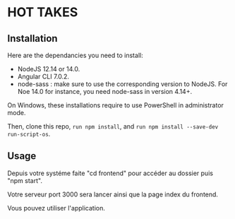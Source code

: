 # HOT TAKES #

## Installation ##

Here are the dependancies you need to install:
- NodeJS 12.14 or 14.0.
- Angular CLI 7.0.2.
- node-sass : make sure to use the corresponding version to NodeJS. For Noe 14.0 for instance, you need node-sass in version 4.14+.

On Windows, these installations require to use PowerShell in administrator mode.

Then, clone this repo, `run npm install`, and `run npm install --save-dev run-script-os`.


## Usage ##

Depuis votre systéme faite "cd frontend" pour accéder au dossier puis "npm start".

Votre serveur port 3000 sera lancer ainsi que la page index du frontend.

Vous pouvez utiliser l'application.
